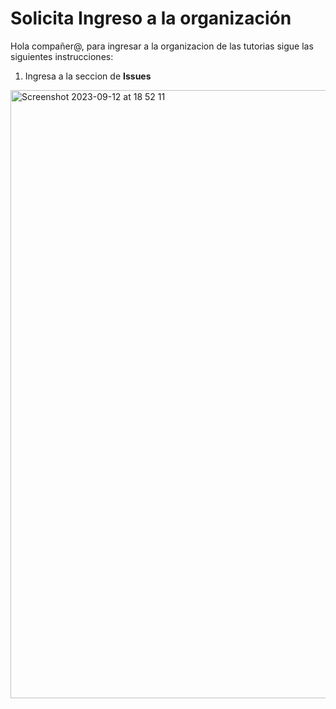 # Solicita Ingreso a la organización

Hola compañer@, para ingresar a la organizacion de las tutorias sigue las siguientes instrucciones: 

1. Ingresa a la seccion de **Issues**
<img width="973" alt="Screenshot 2023-09-12 at 18 52 11" src="https://github.com/Tutorias-programacion-w-Rafa/Solicitar_Ingreso/assets/77165740/62bb78a8-c720-48f8-9a42-a0921c0415c9">
